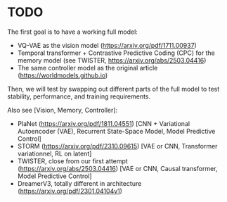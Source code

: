 # TODO

The first goal is to have a working full model:
- VQ-VAE as the vision model (https://arxiv.org/pdf/1711.00937)
- Temporal transformer + Contrastive Predictive Coding (CPC) for the memory model (see TWISTER, https://arxiv.org/abs/2503.04416)
- The same controller model as the original article (https://worldmodels.github.io)


Then, we will test by swapping out different parts of the full model to test stability, performance, and training requirements.

Also see [Vision, Memory, Controller]:
- PlaNet (https://arxiv.org/pdf/1811.04551) [CNN + Variational Autoencoder (VAE), Recurrent State-Space Model, Model Predictive Control]
- STORM (https://arxiv.org/pdf/2310.09615) [VAE or CNN, Transformer variationnel, RL on latent]
- TWISTER, close from our first attempt (https://arxiv.org/abs/2503.04416) [VAE or CNN, Causal transformer, Model Predictive Control]
- DreamerV3, totally different in architecture (https://arxiv.org/pdf/2301.04104v1)
